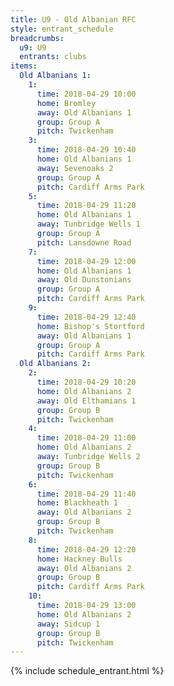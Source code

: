 ```yaml
---
title: U9 - Old Albanian RFC
style: entrant_schedule
breadcrumbs:
  u9: U9
  entrants: clubs
items:
  Old Albanians 1:
    1:
      time: 2018-04-29 10:00
      home: Bromley
      away: Old Albanians 1
      group: Group A
      pitch: Twickenham
    3:
      time: 2018-04-29 10:40
      home: Old Albanians 1
      away: Sevenoaks 2
      group: Group A
      pitch: Cardiff Arms Park
    5:
      time: 2018-04-29 11:20
      home: Old Albanians 1
      away: Tunbridge Wells 1
      group: Group A
      pitch: Lansdowne Road
    7:
      time: 2018-04-29 12:00
      home: Old Albanians 1
      away: Old Dunstonians
      group: Group A
      pitch: Cardiff Arms Park
    9:
      time: 2018-04-29 12:40
      home: Bishop's Stortford
      away: Old Albanians 1
      group: Group A
      pitch: Cardiff Arms Park
  Old Albanians 2:
    2:
      time: 2018-04-29 10:20
      home: Old Albanians 2
      away: Old Elthamians 1
      group: Group B
      pitch: Twickenham
    4:
      time: 2018-04-29 11:00
      home: Old Albanians 2
      away: Tunbridge Wells 2
      group: Group B
      pitch: Twickenham
    6:
      time: 2018-04-29 11:40
      home: Blackheath 1
      away: Old Albanians 2
      group: Group B
      pitch: Twickenham
    8:
      time: 2018-04-29 12:20
      home: Hackney Bulls
      away: Old Albanians 2
      group: Group B
      pitch: Cardiff Arms Park
    10:
      time: 2018-04-29 13:00
      home: Old Albanians 2
      away: Sidcup 1
      group: Group B
      pitch: Twickenham
---
```


{% include schedule_entrant.html %}
